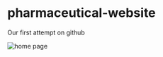 # pharmaceutical-website

Our first attempt on github

![home page](https://user-images.githubusercontent.com/113667419/197459509-23c368cc-a8fa-4d13-a5d1-3dacc473ee43.png)
